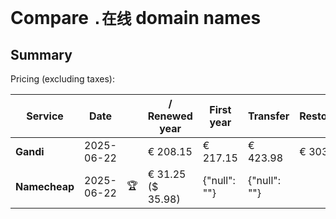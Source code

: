 # Compare `.在线` domain names

## Summary

Pricing (excluding taxes):

| Service | Date |  | / Renewed year | First year | Transfer | Restoration |
|--|--|--|--|--|--|--|
| **Gandi** | 2025-06-22 |  | € 208.15 | € 217.15 | € 423.98 | € 303.15 |
| **Namecheap** | 2025-06-22 | 🏆 | € 31.25<br>($ 35.98) | {"null": ""} | {"null": ""} |  |
